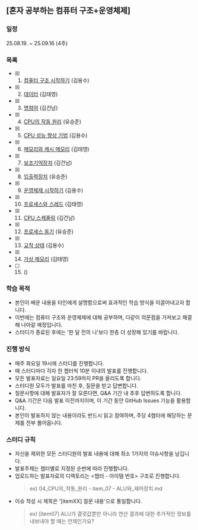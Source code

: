 ## [혼자 공부하는 컴퓨터 구조+운영체제]

### 일정
25.08.19. ~ 25.09.16 (4주)

### 목록

- [x] 01. [컴퓨터 구조 시작하기](01_컴퓨터_구조를_시작하기/) (김용수)
- [x] 02. [데이터](02_데이터/) (김태영)
- [x] 03. [명령어](./03_명령어) (김건남)
- [x] 04. [CPU의 작동 원리](04_CPU의_작동_원리/) (유승준)
- [x] 05. [CPU 성능 향상 기법](05_CPU_성능_향상_기법/) (김용수)
- [x] 06. [메모리와 캐시 메모리](06_메모리와_캐시_메모리/) (김태영)
- [x] 07. [보조기억장치](07_보조기억장치/) (김건남)
- [x] 08. [입출력장치](08_입출력장치/) (유승준)
- [x] 09. [운영체제 시작하기](09_운영체제_시작하기/) (김용수)
- [x] 10. [프로세스와 스레드](10_프로세스와_스레드/) (김태영)
- [x] 11. [CPU 스케줄링](11_CPU_스케줄링/) (김건남)
- [x] 12. [프로세스 동기](12_프로세스_동기/) (유승준)
- [x] 13. [교착 상태](13_교착_상태/) (김용수)
- [x] 14. [가상 메모리](14_가상_메모리/) (김태영)
- [ ] 15. []() ()


### 학습 목적
- 본인이 배운 내용을 타인에게 설명함으로써 효과적인 학습 방식을 이끌어내고자 합니다.
- 이번에는 컴퓨터 구조와 운영체제에 대해 공부하며, 다같이 의문점을 가져보고 해결해 나아갈 예정입니다.
- 스터디가 종료된 후에는 '한 달 전의 나'보다 한층 더 성장해 있기를 바랍니다.

### 진행 방식
- 매주 화요일 19시에 스터디를 진행합니다.
- 매 스터디마다 각자 한 챕터씩 10분 이내의 발표를 진행합니다.
- 모든 발표자료는 일요일 23:59까지 PR을 올리도록 합니다.
- 스터디원 모두가 발표를 마친 후, 질문을 받고 답변합니다.
- 질문사항에 대해 발표자가 잘 모른다면, Q&A 기간 내 추후 답변하도록 합니다.
- Q&A 기간은 다음 발표 이전까지이며, 이 기간 동안 GitHub Issues 기능을 활용합니다.
- 본인이 발표하지 않는 내용이라도 반드시 읽고 참여하며, 주당 4챕터에 해당하는 문제를 전부 풀어옵니다.

### 스터디 규칙
- 자신을 제외한 모든 스터디원의 발표 내용에 대해 최소 1가지의 이슈사항을 남깁니다.
- 발표주제는 챕터별로 지정된 순번에 따라 진행합니다.
- 업로드하는 발표자료의 디렉토리는 <챕터 - 아이템 번호> 구조로 진행합니다.
  > ex) 04_CPU의_작동_원리 - item_07 - ALU와_제어장치.md
- 이슈 작성 시 제목은 '[itemXX] 질문 내용'으로 통일합니다.
  > ex) [item07] ALU가 결괏값뿐만 아니라 연산 결과에 대한 추가적인 정보를 내보내야 할 때는 언제인가요?
